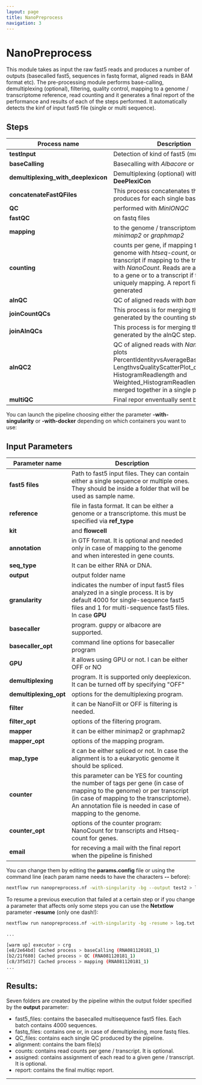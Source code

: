 ```yaml
---
layout: page
title: NanoPreprocess
navigation: 3
---
```


# NanoPreprocess

This module takes as input the raw fast5 reads and produces a number of outputs (basecalled fast5, sequences in fastq format, aligned reads in BAM format etc). The pre-processing module performs base-calling, demultiplexing (optional), filtering, quality control, mapping to a genome / transcriptome reference, read counting and it generates a final report of the performance and results of each of the steps performed. It automatically detects the kinf of input fast5 file (single or multi sequence).


## Steps
| Process name  | Description |
| ------------- | ------------- |
|**testInput**|Detection of kind of fast5 (multi or single)|
|**baseCalling**|Basecalling with *Albacore* or *Guppy*|
|**demultiplexing_with_deeplexicon**|Demultiplexing (optional) with **DeePlexiCon**|
|**concatenateFastQFiles**|This process concatenates the fastq files produces for each single basecalling |
|**QC**|performed with  *MinIONQC*|
|**fastQC**|on fastq files|
|**mapping**|to the genome / transcriptome with either *minimap2* or *graphmap2*|
|**counting**|counts per gene, if mapping to the genome with *htseq-count*, or per transcript if mapping to the transcriptome with *NanoCount*. Reads are also assigned to a gene or to a transcript if they are uniquely mapping. A report file is also generated|
|**alnQC**|QC of aligned reads with *bam2stats*.|
|**joinCountQCs**|This process is for merging the report files generated by the counting step.|
|**joinAlnQCs**|This process is for merging the QC files generated by the alnQC step.|
|**alnQC2**|QC of aligned reads with *NanoPlot*. The plots PercentIdentityvsAverageBaseQuality_kde, LengthvsQualityScatterPlot_dot, HistogramReadlength and Weighted_HistogramReadlength are then merged together in a single picture.|
|**multiQC**|Final repor enventually sent by mail too.|
  

You can launch the pipeline choosing either the parameter **-with-singularity** or **-with-docker** depending on which containers you want to use:

## Input Parameters

| Parameter name  | Description |
| ------------- | --------------|
|**fast5 files**|Path to fast5 input files. They can contain either a single sequence or multiple ones. They should be inside a folder that will be used as sample name.|
|**reference**|file in fasta format. It can be either a genome or a transcriptome. this must be specified via **ref_type**|parameter.|
|**kit**|and **flowcell**|parameters needed for basecalling.|
|**annotation**|in GTF format. It is optional and needed only in case of mapping to the genome and when interested in gene counts. |
|**seq_type**| It can be either RNA or DNA.|
|**output**|output folder name|
|**granularity**|indicates the number of input fast5 files analyzed in a single process. It is by default 4000 for single-sequence fast5 files and 1 for multi-sequence fast5 files. In case **GPU**|option is turned on this value is not needed since every file will be analyzed sequentially.|
|**basecaller**|program. guppy or albacore are supported.|
|**basecaller_opt**|command line options for basecaller program |
|**GPU**|it allows using GPU or not. I can be either OFF or NO|
|**demultiplexing**|program. It is supported only deeplexicon. It can be turned off by specifying "OFF"|
|**demultiplexing_opt**|options for the demultiplexing program. |
|**filter**|it can be NanoFilt or OFF is filtering is needed.|
|**filter_opt**|options of the filtering program.   |
|**mapper**|it can be either minimap2 or graphmap2|
|**mapper_opt**| options of the mapping program. |
|**map_type**|it can be either spliced or not. In case the alignment is to a eukaryotic genome it should be spliced.|
|**counter**|this parameter can be YES for counting the number of tags per gene (in case of mapping to the genome) or per transcript (in case of mapping to the transcriptome). An annotation file is needed in case of mapping to the genome.|
|**counter_opt**|options of the counter program: NanoCount for transcripts and Htseq-count for genes.|
|**email**|for receving a mail with the final report when the pipeline is finished|


You can change them by editing the **params.config** file or using the command line (each param name needs to have the characters **--** before): 

```bash
nextflow run nanopreprocess.nf -with-singularity -bg --output test2 > log.txt
```

To resume a previous execution that failed at a certain step or if you change a parameter that affects only some steps you can use the **Netxtlow** parameter **-resume** (only one dash!):


```bash
nextflow run nanopreprocess.nf -with-singularity -bg -resume > log.txt

...

[warm up] executor > crg
[e8/2e64bd] Cached process > baseCalling (RNA081120181_1)
[b2/21f680] Cached process > QC (RNA081120181_1)
[c8/3f5d17] Cached process > mapping (RNA081120181_1)
...

```

## Results:

Seven folders are created by the pipeline within the output folder specified by the **output** parameter:

* fast5_files: contains the basecalled multisequence fast5 files. Each batch contains 4000 sequences. 
* fastq_files: contains one or, in case of demultiplexing, more fastq files.
* QC_files: contains each single QC produced by the pipeline.
* alignment: contains the bam file(s)
* counts: contains read counts per gene / transcript. It is optional.
* assigned: contains assignment of each read to a given gene / transcript. It is optional.
* report: contains the final multiqc report. 

-----------------------------------------------------



